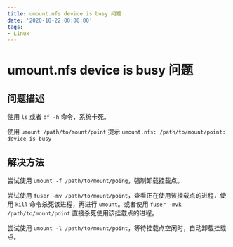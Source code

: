 ```yaml
---
title: umount.nfs device is busy 问题
date: '2020-10-22 00:00:00'
tags:
- Linux
---
```

# umount.nfs device is busy 问题

## 问题描述

使用 `ls` 或者 `df -h` 命令，系统卡死。

使用 `umount /path/to/mount/point` 提示 `umount.nfs: /path/to/mount/point: device is busy`

## 解决方法

尝试使用 `umount -f /path/to/mount/poing`，强制卸载挂载点。

尝试使用 `fuser -mv /path/to/mount/point`，查看正在使用该挂载点的进程，使用 `kill` 命令杀死该进程，再进行 `umount`。或者使用 `fuser -mvk /path/to/mount/point` 直接杀死使用该挂载点的进程。

尝试使用 `umount -l /path/to/mount/point`，等待挂载点空闲时，自动卸载挂载点。

